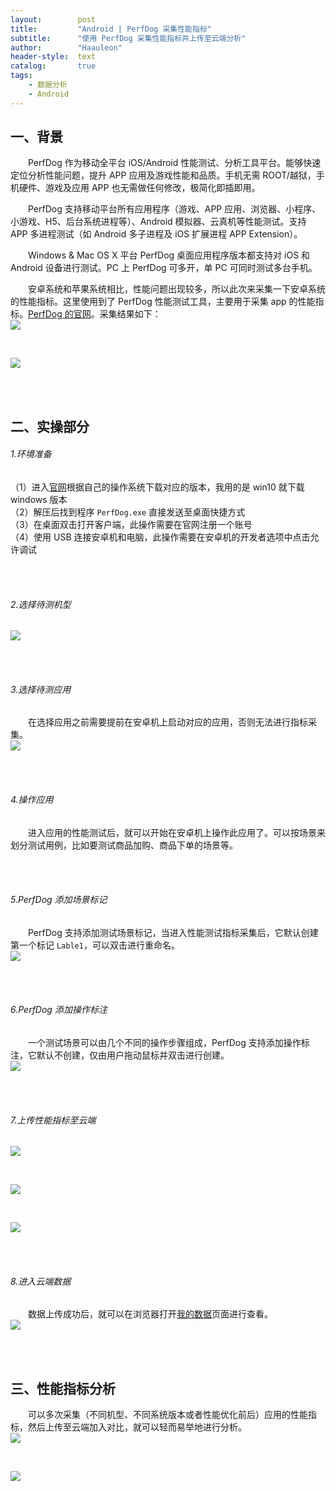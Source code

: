 ```yaml
---
layout:        post
title:         "Android | PerfDog 采集性能指标"
subtitle:      "使用 PerfDog 采集性能指标并上传至云端分析"
author:        "Haauleon"
header-style:  text
catalog:       true
tags:
    - 数据分析
    - Android
---
```


## 一、背景
&emsp;&emsp;PerfDog 作为移动全平台 iOS/Android 性能测试、分析工具平台。能够快速定位分析性能问题，提升 APP 应用及游戏性能和品质。手机无需 ROOT/越狱，手机硬件、游戏及应用 APP 也无需做任何修改，极简化即插即用。               

&emsp;&emsp;PerfDog 支持移动平台所有应用程序（游戏、APP 应用、浏览器、小程序、小游戏、H5、后台系统进程等）、Android 模拟器、云真机等性能测试。支持 APP 多进程测试（如 Android 多子进程及 iOS 扩展进程 APP Extension）。        

&emsp;&emsp;Windows & Mac OS X 平台 PerfDog 桌面应用程序版本都支持对 iOS 和 Android 设备进行测试。PC 上 PerfDog 可多开，单 PC 可同时测试多台手机。     

&emsp;&emsp;安卓系统和苹果系统相比，性能问题出现较多，所以此次来采集一下安卓系统的性能指标。这里使用到了 PerfDog 性能测试工具，主要用于采集 app 的性能指标。[PerfDog 的官网](https://perfdog.qq.com/)。采集结果如下：      
![](\img\in-post\post-app-test\2021-07-27-perfdog-1.png)    

<br>

![](\img\in-post\post-app-test\2021-07-27-perfdog-2.png)

<br><br>

## 二、实操部分
###### 1.环境准备
（1）进入[官网](https://perfdog.qq.com/)根据自己的操作系统下载对应的版本，我用的是 win10 就下载 windows 版本      
（2）解压后找到程序 `PerfDog.exe` 直接发送至桌面快捷方式      
（3）在桌面双击打开客户端，此操作需要在官网注册一个账号       
（4）使用 USB 连接安卓机和电脑，此操作需要在安卓机的开发者选项中点击允许调试          

<br><br>

###### 2.选择待测机型
![](\img\in-post\post-app-test\2021-07-27-perfdog-3.png)

<br><br>

###### 3.选择待测应用
&emsp;&emsp;在选择应用之前需要提前在安卓机上启动对应的应用，否则无法进行指标采集。        
![](\img\in-post\post-app-test\2021-07-27-perfdog-4.png)

<br><br>

###### 4.操作应用
&emsp;&emsp;进入应用的性能测试后，就可以开始在安卓机上操作此应用了。可以按场景来划分测试用例，比如要测试商品加购、商品下单的场景等。       

<br><br>

###### 5.PerfDog 添加场景标记
&emsp;&emsp;PerfDog 支持添加测试场景标记，当进入性能测试指标采集后，它默认创建第一个标记 `Lable1`，可以双击进行重命名。         
![](\img\in-post\post-app-test\2021-07-27-perfdog-5.png)

<br><br>

###### 6.PerfDog 添加操作标注
&emsp;&emsp;一个测试场景可以由几个不同的操作步骤组成，PerfDog 支持添加操作标注，它默认不创建，仅由用户拖动鼠标并双击进行创建。       
![](\img\in-post\post-app-test\2021-07-27-perfdog-6.png)      

<br><br>

###### 7.上传性能指标至云端
![](\img\in-post\post-app-test\2021-07-27-perfdog-7.png)      

<br>

![](\img\in-post\post-app-test\2021-07-27-perfdog-8.png)    

<br>

![](\img\in-post\post-app-test\2021-07-27-perfdog-9.png)  

<br><br>

###### 8.进入云端数据     
&emsp;&emsp;数据上传成功后，就可以在浏览器打开[我的数据](https://perfdog.qq.com/mydata/cases)页面进行查看。       
![](\img\in-post\post-app-test\2021-07-27-perfdog-10.png)  

<br><br>

## 三、性能指标分析
&emsp;&emsp;可以多次采集（不同机型、不同系统版本或者性能优化前后）应用的性能指标，然后上传至云端加入对比，就可以轻而易举地进行分析。       
![](\img\in-post\post-app-test\2021-07-27-perfdog-11.png)    

<br>  

![](\img\in-post\post-app-test\2021-07-27-perfdog-12.png)